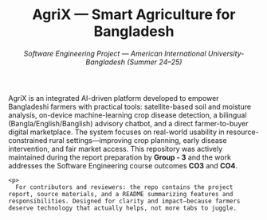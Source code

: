 <body>
<header>
<h1>AgriX — Smart Agriculture for Bangladesh</h1>
<p><em>Software Engineering Project — American International University-Bangladesh (Summer 24–25)</em></p>
</header>
 
  <main>
<p>
      AgriX is an integrated AI-driven platform developed to empower Bangladeshi farmers with practical tools: satellite-based soil and moisture analysis, on-device machine-learning crop disease detection, a bilingual (Bangla/English/Banglish) advisory chatbot, and a direct farmer-to-buyer digital marketplace. The system focuses on real-world usability in resource-constrained rural settings—improving crop planning, early disease intervention, and fair market access. This repository was actively maintained during the report preparation by <strong>Group - 3</strong> and the work addresses the Software Engineering course outcomes <strong>CO3</strong> and <strong>CO4</strong>.
</p>
 
    <p>
      For contributors and reviewers: the repo contains the project report, source materials, and a README summarizing features and responsibilities. Designed for clarity and impact—because farmers deserve technology that actually helps, not more tabs to juggle.
</p>
</main>
</body>
